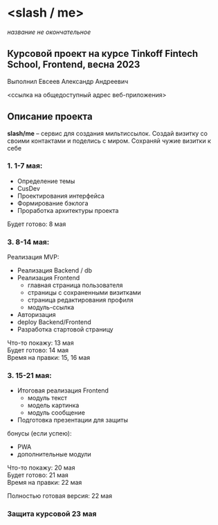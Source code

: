 # <slash / me>

_название не окончательное_

## Курсовой проект на курсе Tinkoff Fintech School, Frontend, весна 2023

Выполнил Евсеев Александр Андреевич

<ссылка на общедоступный адрес веб-приложения>

## Описание проекта

<!-- Описание должно содержать:

1. Какую задачу решает приложение
2. Кто является целевой аудиторией приложения
3. Описание основных (решающих задачу) и дополнительных функций и возможностей приложения -->

**slash/me** – сервис для создания мильтиссылок. Создай визитку со своими контактами и поделись с миром. Сохраняй чужие визитки к себе

### 1. 1-7 мая:

- Определение темы
- CusDev
- Проектирования интерфейса
- Формирование бэклога
- Проработка архитектуры проекта

Будет готово: 8 мая

### 3. 8-14 мая:

Реализация MVP:

- Реализация Backend / db
- Реализация Frontend
  - главная страница пользователя
  - страницы с сохраненными визитками
  - страница редактирования профиля
  - модуль-ссылка
- Авторизация
- deploy Backend/Frontend
- Разработка стартовой страницу

Что-то покажу: 13 мая  
Будет готово: 14 мая  
Время на правки: 15, 16 мая

### 3. 15-21 мая:

- Итоговая реализация Frontend
  - модуль текст
  - модель картинка
  - модуль сообщение
- Подготовка презентации для защиты

бонусы (если успею):

- PWA
- дополнительные модули

Что-то покажу: 20 мая  
Будет готово: 21 мая  
Время на правки: 22 мая

Полностью готовая версия: 22 мая

### Защита курсовой 23 мая
